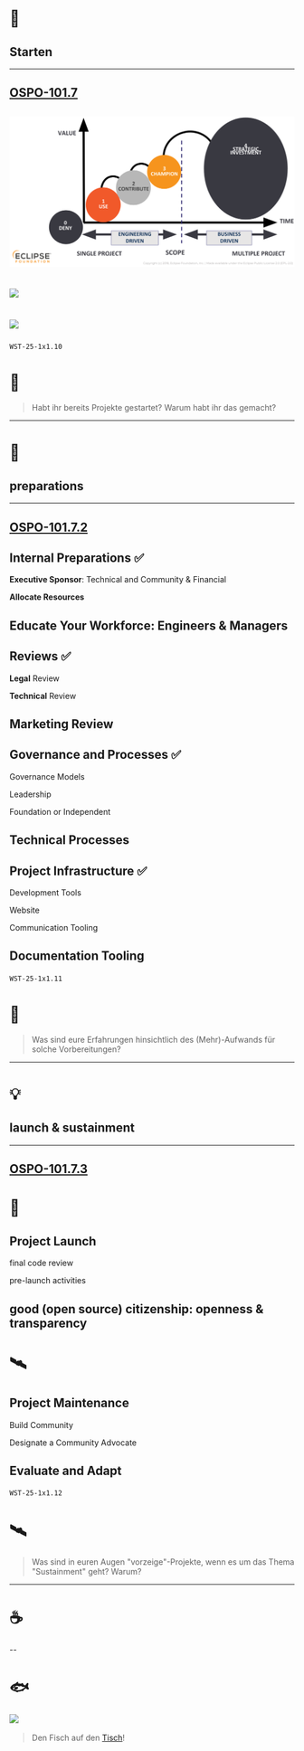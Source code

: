 # 🚀

## Starten

<hr>

[OSPO-101.7](https://digital-sustainability.github.io/module-eoss-ospo101/module7/)
--
![](https://github.com/baloise/open-source/raw/main/docs/arc42/images/os-maturity-model.png)
--
![](https://digital-sustainability.github.io/module-eoss-ospo101/module7/questions-to-ask.png)
--
![](https://digital-sustainability.github.io/module-eoss-ospo101/module7/good-reasons-to-opensource.png)
--
<!-- .element: data-background-color="SeaGreen" -->

`WST-25-1x1.10`

# 🚀

> Habt ihr bereits Projekte gestartet? Warum habt ihr das gemacht?
---
# 🍱
## preparations

<hr>

[OSPO-101.7.2](https://digital-sustainability.github.io/module-eoss-ospo101/module7/#section-new-project-preparations)
--
## Internal Preparations ✅

**Executive Sponsor**: Technical and Community & Financial

**Allocate Resources**

**Educate** Your Workforce: Engineers & Managers
--
## Reviews ✅

**Legal** Review

**Technical** Review

**Marketing** Review
--
## Governance and Processes ✅

Governance Models

Leadership

Foundation or Independent

Technical Processes
--
## Project Infrastructure ✅

Development Tools

Website

Communication Tooling

Documentation Tooling
--
<!-- .element: data-background-color="SeaGreen" -->

`WST-25-1x1.11`

# 🍱

> Was sind eure Erfahrungen hinsichtlich des (Mehr)-Aufwands für solche Vorbereitungen?
---
# 💡
## launch & sustainment

<hr>

[OSPO-101.7.3](https://digital-sustainability.github.io/module-eoss-ospo101/module7/#section-successful-project-launch-and-sustainment)
--
# 🚀

## Project Launch

final code review

pre-launch activities

good (open source) citizenship: openness & transparency
--
# 🛰

## Project Maintenance

Build Community

Designate a Community Advocate

Evaluate and Adapt
--
<!-- .element: data-background-color="SeaGreen" -->

`WST-25-1x1.12`

# 🛰

> Was sind in euren Augen "vorzeige"-Projekte, wenn es um das Thema "Sustainment" geht? Warum?
---
# ☕
--
<!-- .element: data-background-color="LightSkyBlue" -->
# 🐟

![](http://api.qrserver.com/v1/create-qr-code/?color=000000&amp;bgcolor=FFFFFF&amp;data=https%3A%2F%2Fetherpad.wikimedia.org%2Fp%2Fbfh-wst-25-1x1-fish&amp;qzone=1&amp;margin=0&amp;size=300x300&amp;ecc=L)

> Den Fisch auf den [Tisch](https://etherpad.wikimedia.org/p/bfh-wst-25-1x1-fish)!